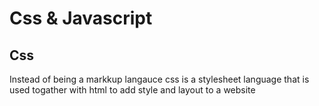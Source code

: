 # Css & Javascript

## Css
Instead of being a markkup langauce css is a stylesheet language that is used togather with html to add style and layout to a website 
